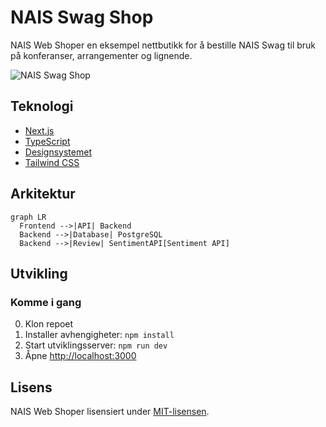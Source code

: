 # NAIS Swag Shop

NAIS Web Shoper en eksempel nettbutikk for å bestille NAIS Swag til bruk på konferanser, arrangementer og lignende.

![NAIS Swag Shop](./public/images/nais-shop-frontend.png)

## Teknologi

* [Next.js](https://nextjs.org/)
* [TypeScript](https://www.typescriptlang.org/)
* [Designsystemet](https://aksel.nav.no/)
* [Tailwind CSS](https://tailwindcss.com/)

## Arkitektur

```mermaid
graph LR
  Frontend -->|API| Backend
  Backend -->|Database| PostgreSQL
  Backend -->|Review| SentimentAPI[Sentiment API]
```

## Utvikling

### Komme i gang

0. Klon repoet
1. Installer avhengigheter: `npm install`
2. Start utviklingsserver: `npm run dev`
3. Åpne [http://localhost:3000](http://localhost:3000)

## Lisens

NAIS Web Shoper lisensiert under [MIT-lisensen](../LICENSE).